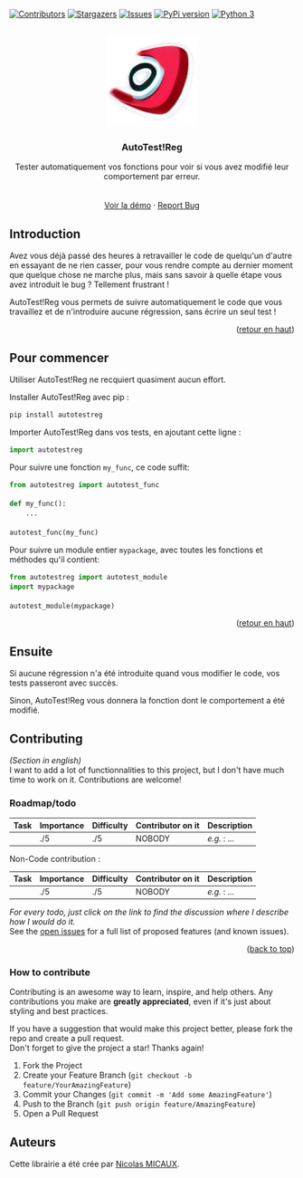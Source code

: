 <a name="readme-top"></a>
[![Contributors][contributors-shield]][contributors-url]<!--[![Forks][forks-shield]][forks-url]-->
[![Stargazers][stars-shield]][stars-url]
[![Issues][issues-shield]][issues-url]<!--[![MIT License][license-shield]][license-url]--><!--[![LinkedIn][linkedin-shield]][linkedin-url]-->
[![PyPi version][pypi-shield]][pypi-url]<!--[![Python 2][python2-shield]][python-url]-->
[![Python 3][python3-shield]][python-url]


<!-- PROJECT LOGO -->
<br />
<div align="center">
  <a href="https://github.com/NicolasMICAUX/autotestreg">
    <img src="https://raw.githubusercontent.com/NicolasMICAUX/autotestreg/main/images/logo.png" alt="Logo" width="160" height="160">
  </a>
  <h3 align="center">AutoTest!Reg</h3>
  <p align="center">
Tester automatiquement vos fonctions pour voir si vous avez modifié leur comportement par erreur.<br/>
<!--
    <a href="https://github.com/NicolasMICAUX/autotestreg"><strong>Explorer la documentation »</strong></a>
-->
    <br/><br/>
    <a href="https://github.com/NicolasMICAUX/autotestreg">Voir la démo</a>
    ·
    <a href="https://github.com/NicolasMICAUX/autotestreg/issues">Report Bug</a>
  </p>
</div>


<!-- ABOUT THE PROJECT -->
## Introduction
<!-- [Screen Shot][product-screenshot] -->
Avez vous déjà passé des heures à retravailler le code de quelqu'un d'autre en essayant de ne rien casser, pour vous rendre compte au dernier moment que quelque chose ne marche plus, mais sans savoir à quelle étape vous avez introduit le bug ? Tellement frustrant !

AutoTest!Reg vous permets de suivre automatiquement le code que vous travaillez et de n'introduire aucune régression, sans écrire un seul test !

<p align="right">(<a href="#readme-top">retour en haut</a>)</p>

<!-- GETTING STARTED -->
## Pour commencer
Utiliser AutoTest!Reg ne recquiert quasiment aucun effort.

Installer AutoTest!Reg avec pip :
```sh
pip install autotestreg
```

Importer AutoTest!Reg dans vos tests, en ajoutant cette ligne :
```python
import autotestreg
```

Pour suivre une fonction `my_func`, ce code suffit:
```python
from autotestreg import autotest_func

def my_func():
    ...

autotest_func(my_func)
```

Pour suivre un module entier `mypackage`, avec toutes les fonctions et méthodes qu'il contient:
```python
from autotestreg import autotest_module
import mypackage

autotest_module(mypackage)
```

<p align="right">(<a href="#readme-top">retour en haut</a>)</p>


## Ensuite
Si aucune régression n'a été introduite quand vous modifier le code, vos tests passeront avec succès.

Sinon, AutoTest!Reg vous donnera la fonction dont le comportement a été modifié.
<!-- # todo : GIVE EXAMPLE HERE -->

<!-- 
## Fonctionnalités avancées
<p align="right">(<a href="#readme-top">back to top</a>)</p>
-->

<!-- CONTRIBUTING -->
## Contributing
_(Section in english)_  
I want to add a lot of functionnalities to this project, but I don't have much time to work on it. Contributions are welcome!  

<!-- ROADMAP-->
### Roadmap/todo
<!-- table with columns : task, importance, difficulty, status, description -->
| Task | Importance | Difficulty | Contributor on it | Description  |
|:-----|------------|------------|-------------------|:-------------|
|      | ./5        | ./5        | NOBODY            | _e.g._ : ... |

Non-Code contribution :

| Task | Importance | Difficulty | Contributor on it | Description  |
|:-----|------------|------------|-------------------|:-------------|
|      | ./5        | ./5        | NOBODY            | _e.g._ : ... |


_For every todo, just click on the link to find the discussion where I describe how I would do it._  
See the [open issues](https://github.com/NicolasMICAUX/autotestreg/issues) for a full list of proposed features (and known issues).

<p align="right">(<a href="#readme-top">back to top</a>)</p>

### How to contribute
Contributing is an awesome way to learn, inspire, and help others. Any contributions you make are **greatly appreciated**, even if it's just about styling and best practices.

If you have a suggestion that would make this project better, please fork the repo and create a pull request.  
Don't forget to give the project a star! Thanks again!

1. Fork the Project
2. Create your Feature Branch (`git checkout -b feature/YourAmazingFeature`)
3. Commit your Changes (`git commit -m 'Add some AmazingFeature'`)
4. Push to the Branch (`git push origin feature/AmazingFeature`)
5. Open a Pull Request


## Auteurs
Cette librairie a été crée par [Nicolas MICAUX](https://github.com/NicolasMICAUX).



<!-- MARKDOWN LINKS & IMAGES -->
<!-- https://www.markdownguide.org/basic-syntax/#reference-style-links -->
[contributors-shield]: https://img.shields.io/github/contributors/NicolasMICAUX/autotestreg.svg?style=for-the-badge
[contributors-url]: https://github.com/NicolasMICAUX/autotestreg/graphs/contributors
[stars-shield]: https://img.shields.io/github/stars/NicolasMICAUX/autotestreg.svg?style=for-the-badge
[stars-url]: https://github.com/NicolasMICAUX/autotestreg/stargazers
[issues-shield]: https://img.shields.io/github/issues/NicolasMICAUX/autotestreg.svg?style=for-the-badge
[issues-url]: https://github.com/NicolasMICAUX/autotestreg/issues
[pypi-shield]: https://img.shields.io/pypi/v/autotestreg.svg?style=for-the-badge
[pypi-url]: https://pypi.org/project/autotestreg/
[python2-shield]: https://img.shields.io/badge/python-2.7+-blue.svg?style=for-the-badge
[python3-shield]: https://img.shields.io/badge/python-3.5+-blue.svg?style=for-the-badge
[python-url]: https://www.python.org/downloads/

[//]: # ([license-shield]: https://img.shields.io/github/license/NicolasMICAUX/autotestreg.svg?style=for-the-badge)
[//]: # ([license-url]: https://github.com/NicolasMICAUX/autotestreg/blob/master/LICENSE.txt)
[//]: # ([product-screenshot]: images/screenshot.png)

